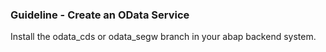 ### Guideline - Create an OData Service

Install the odata_cds or odata_segw branch in your abap backend system.
